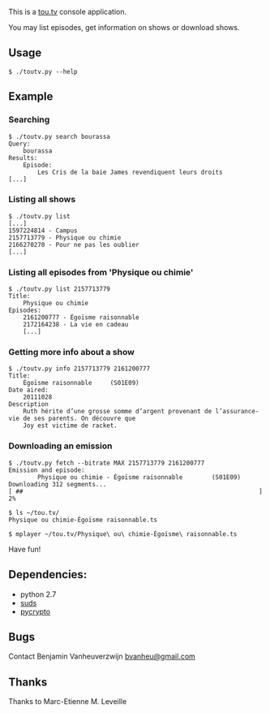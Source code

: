 This is a [tou.tv](http://tou.tv) console application.

You may list episodes, get information on shows or download shows.

## Usage
    $ ./toutv.py --help

## Example

### Searching
    $ ./toutv.py search bourassa
    Query:
        bourassa
    Results:
        Episode:
            Les Cris de la baie James revendiquent leurs droits
    [...]

### Listing all shows
    $ ./toutv.py list
    [...]
    1597224814 - Campus
    2157713779 - Physique ou chimie
    2166270270 - Pour ne pas les oublier
    [...]

### Listing all episodes from 'Physique ou chimie'
    $ ./toutv.py list 2157713779
    Title:
        Physique ou chimie
    Episodes:
        2161200777 - Égoïsme raisonnable
        2172164238 - La vie en cadeau
        [...]

### Getting more info about a show
    $ ./toutv.py info 2157713779 2161200777
    Title:
        Égoïsme raisonnable     (S01E09)
    Date aired:
        20111028
    Description
        Ruth hérite d’une grosse somme d’argent provenant de l’assurance-vie de ses parents. On découvre que
        Joy est victime de racket.

### Downloading an emission
    $ ./toutv.py fetch --bitrate MAX 2157713779 2161200777
    Emission and episode:
            Physique ou chimie - Égoïsme raisonnable        (S01E09)
    Downloading 312 segments...
    [ ##                                                                 ] 2%
    
    $ ls ~/tou.tv/
    Physique ou chimie-Égoïsme raisonnable.ts
    
    $ mplayer ~/tou.tv/Physique\ ou\ chimie-Égoïsme\ raisonnable.ts

Have fun!

## Dependencies:

- python 2.7
- [suds](https://fedorahosted.org/suds/)
- [pycrypto](https://www.dlitz.net/software/pycrypto/)

## Bugs

Contact Benjamin Vanheuverzwijn <bvanheu@gmail.com>

## Thanks

Thanks to Marc-Etienne M. Leveille
